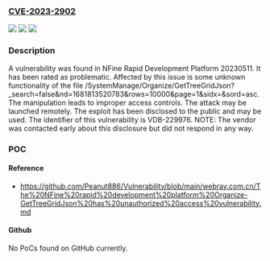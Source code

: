 ### [CVE-2023-2902](https://cve.mitre.org/cgi-bin/cvename.cgi?name=CVE-2023-2902)
![](https://img.shields.io/static/v1?label=Product&message=Rapid%20Development%20Platform&color=blue)
![](https://img.shields.io/static/v1?label=Version&message=%3D%2020230511%20&color=brighgreen)
![](https://img.shields.io/static/v1?label=Vulnerability&message=CWE-284%20Improper%20Access%20Controls&color=brighgreen)

### Description

A vulnerability was found in NFine Rapid Development Platform 20230511. It has been rated as problematic. Affected by this issue is some unknown functionality of the file /SystemManage/Organize/GetTreeGridJson?_search=false&nd=1681813520783&rows=10000&page=1&sidx=&sord=asc. The manipulation leads to improper access controls. The attack may be launched remotely. The exploit has been disclosed to the public and may be used. The identifier of this vulnerability is VDB-229976. NOTE: The vendor was contacted early about this disclosure but did not respond in any way.

### POC

#### Reference
- https://github.com/Peanut886/Vulnerability/blob/main/webray.com.cn/The%20NFine%20rapid%20development%20platform%20Organize-GetTreeGridJson%20has%20unauthorized%20access%20vulnerability.md

#### Github
No PoCs found on GitHub currently.

